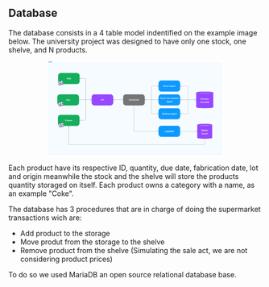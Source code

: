 ## Database
The database consists in a 4 table model indentified on the example image below. The university project was designed to have only one stock, one shelve, and N products.


<img src="../resources/images/Redes.png" style="margin-left: auto; margin-right: auto; width: 70%; display: block;">

Each product have its respective ID, quantity, due date, fabrication date, lot and origin meanwhile the stock and the shelve will store the products quantity storaged on itself. Each product owns a category with a name, as an example "Coke".

The database has 3 procedures that are in charge of doing the supermarket transactions wich are:
- Add product to the storage
- Move produt from the storage to the shelve
- Remove product from the shelve (Simulating the sale act, we are not considering product prices)

To do so we used MariaDB an open source relational database base.